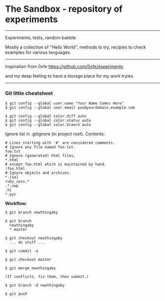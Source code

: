 
# The Sandbox - repository of experiments
-----------------------------------------

Experiments, tests, random babble. 

Mostly a collection of "Hello World", methods to try,
recipies to check
examples for various languages.

---------------------
inspiration from  0xfe
https://github.com/0xfe/experiments

and my deep feeling to have a storage place 
for my work tryies.

------------------------------------

### Git little cheatsheet
```
$ git config --global user.name "Your Name Comes Here"
$ git config --global user.email you@yourdomain.example.com

$ git config --global color.diff auto
$ git config --global color.status auto
$ git config --global color.branch auto
```
Ignore list in .gitignore (in project root). Contents:
```
# Lines starting with '#' are considered comments.
# Ignore any file named foo.txt.
foo.txt
# Ignore (generated) html files,
*.html
# except foo.html which is maintained by hand.
!foo.html
# Ignore objects and archives.
*.[oa]
ruby_sess.*
.*.swp
.hi
*.pyc

```
**Workflow:**

```
$ git branch newthingaby

$ git branch
  newthingaby
  * master

$ git checkout newthingaby
  ... do stuff ...

$ git commit -a

$ git checkout master

$ git merge newthingaby

(If conflicts, fix them, then submit.)

$ git branch -d newthingaby

$ git push

```


